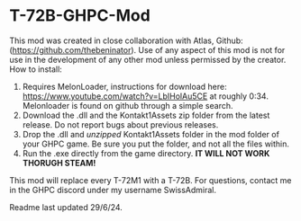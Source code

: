 # T-72B-GHPC-Mod

This mod was created in close collaboration with Atlas, Github: (https://github.com/thebeninator).
Use of any aspect of this mod is not for use in the development of any other mod unless permissed by the creator.
How to install:

1. Requires MelonLoader, instructions for download here: https://www.youtube.com/watch?v=LbIHolAu5CE at roughly 0:34. Melonloader is found on github through a simple search.
2. Download the .dll and the Kontakt1Assets zip folder from the latest release. Do not report bugs about previous releases.
3. Drop the .dll and *unzipped* Kontakt1Assets folder in the mod folder of your GHPC game. Be sure you put the folder, and not all the files within.
4. Run the .exe directly from the game directory. **IT WILL NOT WORK THORUGH STEAM!**

This mod will replace every T-72M1 with a T-72B.
For questions, contact me in the GHPC discord under my username SwissAdmiral.

Readme last updated 29/6/24.
